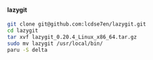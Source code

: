 #### lazygit
```sh
git clone git@github.com:lcdse7en/lazygit.git
cd lazygit
tar xvf lazygit_0.20.4_Linux_x86_64.tar.gz
sudo mv lazygit /usr/local/bin/
paru -S delta
```




